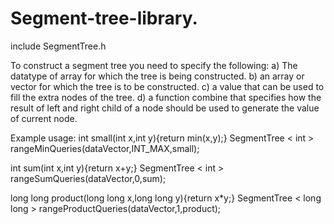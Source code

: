 # Segment-tree-library.
include SegmentTree.h

To construct a segment tree you need to specify the following: a) The datatype of array for which the tree is being constructed. b) an array or vector for which the tree is to be constructed. c) a value that can be used to fill the extra nodes of the tree. d) a function combine that specifies how the result of left and right child of a node should be used to generate the value of current node.

Example usage: int small(int x,int y){return min(x,y);} SegmentTree < int > rangeMinQueries(dataVector,INT_MAX,small);

int sum(int x,int y){return x+y;} SegmentTree < int > rangeSumQueries(dataVector,0,sum);

long long product(long long x,long long y){return x*y;} SegmentTree < long long > rangeProductQueries(dataVector,1,product);
